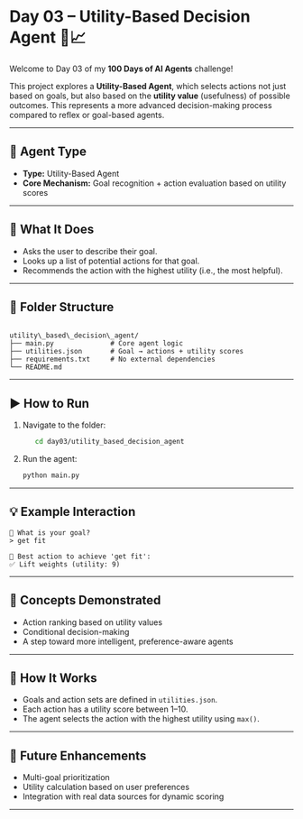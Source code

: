 ﻿# Day 03 – Utility-Based Decision Agent 🎯📈

Welcome to Day 03 of my **100 Days of AI Agents** challenge!

This project explores a **Utility-Based Agent**, which selects actions not just based on goals, but also based on the **utility value** (usefulness) of possible outcomes. This represents a more advanced decision-making process compared to reflex or goal-based agents.

---

## 🧠 Agent Type

- **Type:** Utility-Based Agent  
- **Core Mechanism:** Goal recognition + action evaluation based on utility scores

---

## 💬 What It Does

- Asks the user to describe their goal.
- Looks up a list of potential actions for that goal.
- Recommends the action with the highest utility (i.e., the most helpful).

---

## 📂 Folder Structure

```

utility\_based\_decision\_agent/
├── main.py              # Core agent logic
├── utilities.json       # Goal → actions + utility scores
├── requirements.txt     # No external dependencies
└── README.md

````

---

## ▶️ How to Run

1. Navigate to the folder:
	```bash
	   cd day03/utility_based_decision_agent
	```

2. Run the agent:

   ```bash
   python main.py
   ```

---

## 💡 Example Interaction

```text
🤖 What is your goal?
> get fit

🎯 Best action to achieve 'get fit':
✅ Lift weights (utility: 9)
```

---

## 🧪 Concepts Demonstrated

* Action ranking based on utility values
* Conditional decision-making
* A step toward more intelligent, preference-aware agents

---

## 🔧 How It Works

* Goals and action sets are defined in `utilities.json`.
* Each action has a utility score between 1–10.
* The agent selects the action with the highest utility using `max()`.

---

## 🧠 Future Enhancements

* Multi-goal prioritization
* Utility calculation based on user preferences
* Integration with real data sources for dynamic scoring

---


